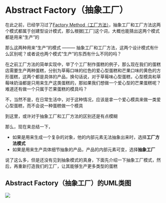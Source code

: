 # Abstract Factory（抽象工厂）

在此之前，已经学习过了<a href="https://github.com/InnoFang/DesignPatterns/tree/master/src/io/innofang/FactoryMethod">Factory Method（工厂方法）</a>，抽象工厂和工厂方法这两个模式都属于创建型设计模式，那么根据[工厂]这个词，大概也能猜出这两个模式都是用来“生产”的

那么这两种用来“生产”的模式 ——— 抽象工厂和工厂方法，这两个设计模式有什么区别呢？或者说也两个模式“生产”的东西有什么不同的吗？

在之前工厂方法的简单实现中，举了个工厂制作蛋糕的例子，那么现在我们的蛋糕店需要生产两种蛋糕，分别为草莓口味的红色的爱心型蛋糕和芒果口味的黄色的方形蛋糕，这两个都是具体的产品，换句话说，对于草莓味心型蛋糕，心型模具和草莓味奶油都是只用来生产这类蛋糕的，那如果我们想做一个爱心型的芒果蛋糕呢？难道还有做一个只属于芒果蛋糕的模具吗？

不，当然不是，在日常生活中，对于这种情况，应该是拿一个爱心模具来做一类爱心型蛋糕，而不会说一种蛋糕做一个模具

到这里，或许对于抽象工厂和工厂方法的区别还是有点模糊

那么，现在来总结一下，

 + 如果是用来生成一个复杂的对象，他的内部元素无法抽象出来时，选择**工厂方法模式**
 + 如果是用来生产具体细节抽象的产品，产品的内部元素可变，选择**抽象工厂**

说了这么多，但是还没有见到抽象模式的真身，下面先介绍一下抽象工厂模式，然后，再重新打造我们的工厂，让其能够生产更多类型的蛋糕

## Abstract Factory（抽象工厂）的UML类图

<img src="http://img.my.csdn.net/uploads/201204/02/1333347971_2990.jpg" />

